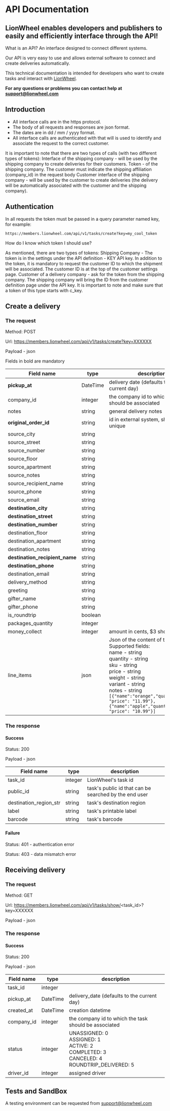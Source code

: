 # API Documentation
## LionWheel enables developers and publishers to easily and efficiently interface through the API!

What is an API? An interface designed to connect different systems.

Our API is very easy to use and allows external software to connect and create deliveries automatically.

This technical documentation is intended for developers who want to create tasks and interact with [LionWheel](https://www.lionwheel.com).

**For any questions or problems you can contact help at support@lionwheel.com**

## Introduction

* All interface calls are in the https protocol.
* The body of all requests and responses are json format.
* The dates are in dd / mm / yyyy format.
* All interface calls are authenticated with that will is used to identify and associate the request to the correct customer.

It is important to note that there are two types of calls (with two different types of tokens):
Interface of the shipping company - will be used by the shipping company to create deliveries for their customers.
Token - of the shipping company. The customer must indicate the shipping affiliation (company_id) in the request body
Customer interface of the shipping company - will be used by the customer to create deliveries (the delivery will be automatically associated with the customer and the shipping company).

## Authentication

In all requests the token must be passed in a query parameter named key, for example:

```
https://members.lionwheel.com/api/v1/tasks/create?key=my_cool_token
```

How do I know which token I should use?

As mentioned, there are two types of tokens:
Shipping Company - The token is in the settings under the API definition - KEY API key.
In addition to the token, it is mandatory to request the customer ID to which the shipment will be associated. The customer ID is at the top of the customer settings page.
Customer of a delivery company - ask for the token from the shipping company.
The shipping company will bring the ID from the customer definition page under the API key.
It is important to note and make sure that a token of this type starts with c_key.

## Create a delivery
### The request
Method: POST

Url: https://members.lionwheel.com/api/v1/tasks/create?key=XXXXXX

Payload - json

Fields in bold are mandatory

Field name | type | description
------------ | ------------- | -------------
**pickup_at** | DateTime | delivery date (defaults to the current day)
company_id | integer | the company id to which the task should be associated
notes | string | general delivery notes
**original_order_id** | string | id in external system, should be unique
source_city | string | 
source_street | string | 
source_number | string | 
source_floor | string | 
source_apartment | string | 
source_notes | string | 
source_recipient_name | string | 
source_phone | string | 
source_email | string |
**destination_city** | string |
**destination_street** | string |
**destination_number** | string |
destination_floor | string |
destination_apartment | string |
destination_notes | string |
**destination_recipient_name** | string |
**destination_phone** | string |
destination_email | string | 
delivery_method | string | 
greeting | string | 
gifter_name | string | 
gifter_phone | string | 
is_roundtrip | boolean | 
packages_quantity | integer | 
money_collect | integer | amount in cents, $3 should be 300
line_items | json | Json of the content of the task <br> Supported fields: <br> name - string <br> quantity - string <br> sku - string <br> price - string <br> weight - string <br> variant - string <br> notes - string <br> `[{"name":"orange","quantity":"6", "price": "11.99"}, {"name":"apple","quantity":"8", "price": "10.99"}]`

### The response
#### Success
Status: 200

Payload - json 

Field name | type | description
------------ | ------------- | -------------
task_id | integer | LionWheel's task id
public_id | string | task's public id that can be searched by the end user
destination_region_str | string | task's destination region
label | string | task's printable label
barcode | string | task's barcode

#### Failure
Status: 401 - authentication error

Status: 403 - data mismatch error

## Receiving delivery
### The request
Method: GET

Url: https://members.lionwheel.com/api/v1/tasks/show/<task_id>?key=XXXXXX

Payload - json

### The response 
#### Success
Status: 200

Payload - json

Field name | type | description
------------ | ------------- | -------------
task_id | integer |
pickup_at | DateTime | delivery_date (defaults to the current day)
created_at | DateTime | creation datetime
company_id | integer | the company id to which the task should be associated 
status | integer | UNASSIGNED: 0 <br> ASSIGNED: 1 <br> ACTIVE: 2 <br> COMPLETED: 3 <br> CANCELED: 4 <br> ROUNDTRIP_DELIVERED: 5
driver_id | integer | assigned driver

## Tests and SandBox

A testing environment can be requested from support@lionwheel.com
